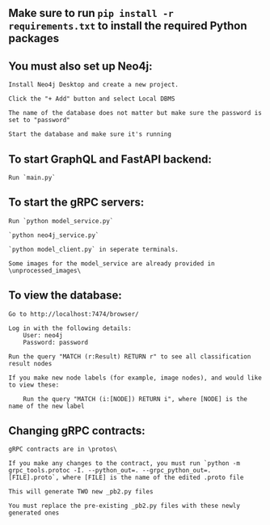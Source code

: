 ## Make sure to run `pip install -r requirements.txt` to install the required Python packages

## You must also set up Neo4j:

    Install Neo4j Desktop and create a new project.

    Click the "+ Add" button and select Local DBMS

    The name of the database does not matter but make sure the password is set to "password"

    Start the database and make sure it's running

## To start GraphQL and FastAPI backend:

    Run `main.py`

## To start the gRPC servers:

    Run `python model_service.py`
    
    `python neo4j_service.py`

    `python model_client.py` in seperate terminals.

    Some images for the model_service are already provided in \unprocessed_images\

## To view the database:

    Go to http://localhost:7474/browser/

    Log in with the following details:
        User: neo4j
        Password: password

    Run the query "MATCH (r:Result) RETURN r" to see all classification result nodes

    If you make new node labels (for example, image nodes), and would like to view these:

        Run the query "MATCH (i:[NODE]) RETURN i", where [NODE] is the name of the new label

## Changing gRPC contracts:

    gRPC contracts are in \protos\

    If you make any changes to the contract, you must run `python -m grpc_tools.protoc -I. --python_out=. --grpc_python_out=. [FILE].proto`, where [FILE] is the name of the edited .proto file

    This will generate TWO new _pb2.py files

    You must replace the pre-existing _pb2.py files with these newly generated ones
